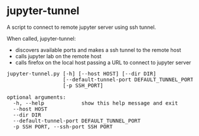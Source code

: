 # jupyter-tunnel
A script to connect to remote jupyter server using ssh tunnel.

When called, jupyter-tunnel:
+ discovers available ports and makes a ssh tunnel to the remote host
+ calls jupyter lab on the remote host
+ calls firefox on the local host passing a URL to connect to jupyter server

<pre>
jupyter-tunnel.py [-h] [--host HOST] [--dir DIR]
                  [--default-tunnel-port DEFAULT_TUNNEL_PORT]
                  [-p SSH_PORT]

optional arguments:
  -h, --help            show this help message and exit
  --host HOST
  --dir DIR
  --default-tunnel-port DEFAULT_TUNNEL_PORT
  -p SSH_PORT, --ssh-port SSH_PORT
</pre>
